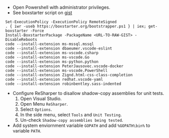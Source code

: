- Open Powershell with administrator privileges.
- See boxstarter script on [gist](https://gist.github.com/alexhokl/70c3a13353baa3955d3efa8b5bdfd0df)

```console
Set-ExecutionPolicy -ExecutionPolicy RemoteSigned
. { iwr -useb https://boxstarter.org/bootstrapper.ps1 } | iex; get-boxstarter -Force
Install-BoxstarterPackage -PackageName <URL-TO-RAW-GIST> -DisableReboots
code --install-extension ms-mssql.mssql
code --install-extension dbaeumer.vscode-eslint
code --install-extension ms-vscode.csharp
code --install-extension ms-vscode.Go
code --install-extension ms-python.python
code --install-extension PeterJausovec.vscode-docker
code --install-extension ms-vscode.PowerShell
code --install-extension Zignd.html-css-class-completion
code --install-extension redhat.vscode-yaml
code --install-extension robinbentley.sass-indented
```

- Configure ReSharper to disallow shadow-copy assemblies for unit tests.
  1. Open Visual Studio.
  2. Open Menu `ReSharper`.
  3. Select `Options`.
  4. In the side menu, select `Tools` and `Unit Testing`.
  5. Un-check `Shadow-copy assemblies being tested`.
- Add system enviornment variable `GOPATH` and add `%GOPATH\bin%` to variable `PATH`.
